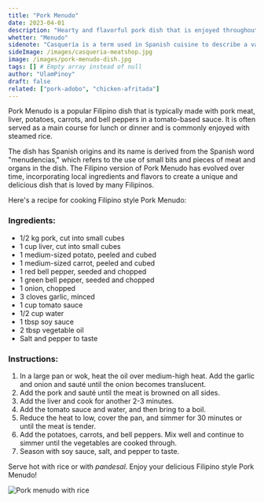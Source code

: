 ```yaml
---
title: "Pork Menudo"
date: 2023-04-01
description: "Hearty and flavorful pork dish that is enjoyed throughout the Philippines. It is often served at special occasions and is a staple on many Filipino family tables."
whetter: "Menudo"
sidenote: "Casquería is a term used in Spanish cuisine to describe a variety of organ meats that are typically eaten as a delicacy or specialty food. These meats can include things like liver, tripe, beef tongue, kidneys, brain, and other offal. In Spain, it is a specialized store selling just these."
sideImage: /images/casqueria-meatshop.jpg
image: /images/pork-menudo-dish.jpg
tags: [] # Empty array instead of null
author: "UlamPinoy"
draft: false
related: ["pork-adobo", "chicken-afritada"]
---
```


Pork Menudo is a popular Filipino dish that is typically made with pork meat, liver, potatoes, carrots, and bell peppers in a tomato-based sauce. It is often served as a main course for lunch or dinner and is commonly enjoyed with steamed rice.

The dish has Spanish origins and its name is derived from the Spanish word "menudencias," which refers to the use of small bits and pieces of meat and organs in the dish. The Filipino version of Pork Menudo has evolved over time, incorporating local ingredients and flavors to create a unique and delicious dish that is loved by many Filipinos.

Here's a recipe for cooking Filipino style Pork Menudo:

### Ingredients:

- 1/2 kg pork, cut into small cubes
- 1 cup liver, cut into small cubes
- 1 medium-sized potato, peeled and cubed
- 1 medium-sized carrot, peeled and cubed
- 1 red bell pepper, seeded and chopped
- 1 green bell pepper, seeded and chopped
- 1 onion, chopped
- 3 cloves garlic, minced
- 1 cup tomato sauce
- 1/2 cup water
- 1 tbsp soy sauce
- 2 tbsp vegetable oil
- Salt and pepper to taste

### Instructions:

1. In a large pan or wok, heat the oil over medium-high heat. Add the garlic and onion and sauté until the onion becomes translucent.
2. Add the pork and sauté until the meat is browned on all sides.
3. Add the liver and cook for another 2-3 minutes.
4. Add the tomato sauce and water, and then bring to a boil.
5. Reduce the heat to low, cover the pan, and simmer for 30 minutes or until the meat is tender.
6. Add the potatoes, carrots, and bell peppers. Mix well and continue to simmer until the vegetables are cooked through.
7. Season with soy sauce, salt, and pepper to taste.

Serve hot with rice or with _pandesal_. Enjoy your delicious Filipino style Pork Menudo!

![Pork menudo with rice](/images/menudo-plate.jpg)
